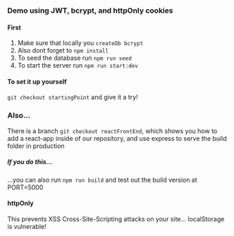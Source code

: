 ### Demo using JWT, bcrypt, and httpOnly cookies

#### First

1. Make sure that locally you `createDb bcrypt`
2. Also dont forget to `npm install`
3. To seed the database run `npm run seed`
4. To start the server run `npm run start:dev`

#### To set it up yourself
```git checkout startingPoint``` and give it a try!

### Also...

There is a branch `git checkout reactFrontEnd`, which shows you how to add
a react-app inside of our repository, and use express to serve the build folder
in production

##### If you do this...
...you can also run ```npm run build```  and test out the build version at PORT=5000

#### httpOnly

This prevents XSS Cross-Site-Scripting attacks on your site... localStorage is vulnerable!


